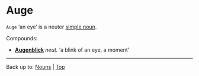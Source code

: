 # Auge

`Auge` ‘an eye’ is a neuter [simple noun](../../simpleNouns.md).

Compounds:
- **[Augenblick](Augenblick.md)** *neut.* ‘a blink of an eye, a moment’

----

Back up to: [Nouns](../../index.md) | [Top](../../../index.md)
